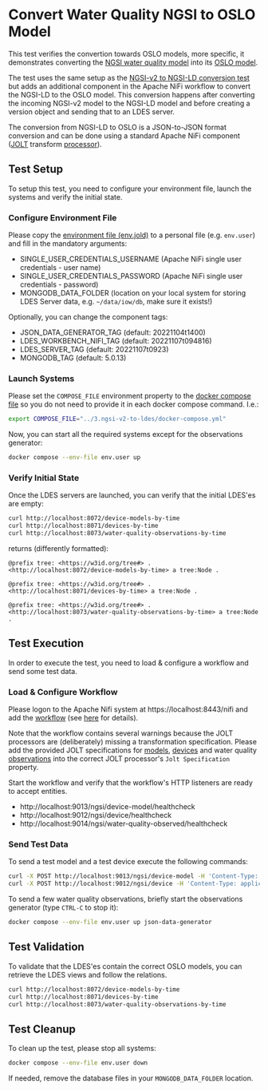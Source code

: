 # Convert Water Quality NGSI to OSLO Model

This test verifies the convertion towards OSLO models, more specific, it demonstrates converting the [NGSI water quality model](https://github.com/smart-data-models/dataModel.WaterQuality) into its [OSLO model](https://data.vlaanderen.be/standaarden/standaard-in-ontwikkeling/vocabularium-en-applicatieprofiel-oslo-waterkwaliteit.html).

The test uses the same setup as the [NGSI-v2 to NGSI-LD conversion test](../3.ngsi-v2-to-ldes/README.md) but adds an additional component in the Apache NiFi workflow to convert the NGSI-LD to the OSLO model. This conversion happens after converting the incoming NGSI-v2 model to the NGSI-LD model and before creating a version object and sending that to an LDES server.

The conversion from NGSI-LD to OSLO is a JSON-to-JSON format conversion and can be done using a standard Apache NiFi component ([JOLT](https://jolt-demo.appspot.com/#inception) transform [processor](https://nifi.apache.org/docs/nifi-docs/components/org.apache.nifi/nifi-standard-nar/1.17.0/org.apache.nifi.processors.standard.JoltTransformJSON/index.html)).


## Test Setup
To setup this test, you need to configure your environment file, launch the systems and verify the initial state.

### Configure Environment File
Please copy the [environment file (env.jold)](./env.jolt) to a personal file (e.g. `env.user`) and fill in the mandatory arguments:

* SINGLE_USER_CREDENTIALS_USERNAME (Apache NiFi single user credentials - user name)
* SINGLE_USER_CREDENTIALS_PASSWORD (Apache NiFi single user credentials - password)
* MONGODB_DATA_FOLDER (location on your local system for storing LDES Server data, e.g. `~/data/iow/db`, make sure it exists!)

Optionally, you can change the component tags:

* JSON_DATA_GENERATOR_TAG (default: 20221104t1400)
* LDES_WORKBENCH_NIFI_TAG (default: 20221107t094816)
* LDES_SERVER_TAG (default: 20221107t0923)
* MONGODB_TAG (default: 5.0.13)

### Launch Systems
Please set the `COMPOSE_FILE` environment property to the [docker compose file](../3.ngsi-v2-to-ldes/docker-compose.yml) so you do not need to provide it in each docker compose command. I.e.:
```bash
export COMPOSE_FILE="../3.ngsi-v2-to-ldes/docker-compose.yml"
```
Now, you can start all the required systems except for the observations generator:
```bash
docker compose --env-file env.user up
```

### Verify Initial State
Once the LDES servers are launched, you can verify that the initial LDES'es are empty:
```bash
curl http://localhost:8072/device-models-by-time
curl http://localhost:8071/devices-by-time
curl http://localhost:8073/water-quality-observations-by-time
```
returns (differently formatted):
```
@prefix tree: <https://w3id.org/tree#> .
<http://localhost:8072/device-models-by-time> a tree:Node .

@prefix tree: <https://w3id.org/tree#> .
<http://localhost:8071/devices-by-time> a tree:Node .

@prefix tree: <https://w3id.org/tree#> .
<http://localhost:8073/water-quality-observations-by-time> a tree:Node .
```

## Test Execution
In order to execute the test, you need to load & configure a workflow and send some test data.

### Load & Configure Workflow
Please logon to the Apache Nifi system at https://localhost:8443/nifi and add the [workflow](./nifi-workflow.json) (see [here](../../../support/context/workflow/README.md#creating-a-workflow) for details).

Note that the workflow contains several warnings because the JOLT processors are (deliberately) missing a transformation specification. Please add the provided JOLT specifications for [models](./data/transforms/device-model.jolt-transform.json), [devices](./data/transforms/device.jolt-transform.json) and water quality [observations](./data/transforms/wqo.jolt-transform.json) into the correct JOLT processor's `Jolt Specification` property.

Start the workflow and verify that the workflow's HTTP listeners are ready to accept entities.
* http://localhost:9013/ngsi/device-model/healthcheck
* http://localhost:9012/ngsi/device/healthcheck
* http://localhost:9014/ngsi/water-quality-observed/healthcheck

### Send Test Data
To send a test model and a test device execute the following commands:
```bash
curl -X POST http://localhost:9013/ngsi/device-model -H 'Content-Type: application/json' -d '@data/device-model.json' 
curl -X POST http://localhost:9012/ngsi/device -H 'Content-Type: application/json' -d '@data/device.json' 
```

To send a few water quality observations, briefly start the observations generator (type `CTRL-C` to stop it):
```bash
docker compose --env-file env.user up json-data-generator
```

## Test Validation
To validate that the LDES'es contain the correct OSLO models, you can retrieve the LDES views and follow the relations.
```bash
curl http://localhost:8072/device-models-by-time
curl http://localhost:8071/devices-by-time
curl http://localhost:8073/water-quality-observations-by-time
```

## Test Cleanup
To clean up the test, please stop all systems:
```bash
docker compose --env-file env.user down
```

If needed, remove the database files in your `MONGODB_DATA_FOLDER` location.
